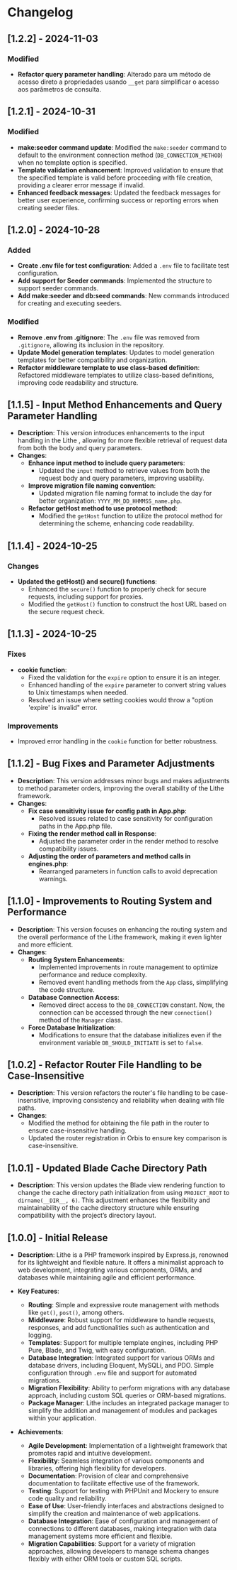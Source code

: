 # Changelog

## [1.2.2] - 2024-11-03

### Modified
- **Refactor query parameter handling**: Alterado para um método de acesso direto a propriedades usando `__get` para simplificar o acesso aos parâmetros de consulta.

## [1.2.1] - 2024-10-31

### Modified
- **make:seeder command update**: Modified the `make:seeder` command to default to the environment connection method (`DB_CONNECTION_METHOD`) when no template option is specified.
- **Template validation enhancement**: Improved validation to ensure that the specified template is valid before proceeding with file creation, providing a clearer error message if invalid.
- **Enhanced feedback messages**: Updated the feedback messages for better user experience, confirming success or reporting errors when creating seeder files.

## [1.2.0] - 2024-10-28

### Added
- **Create .env file for test configuration**: Added a `.env` file to facilitate test configuration.
- **Add support for Seeder commands**: Implemented the structure to support seeder commands.
- **Add make:seeder and db:seed commands**: New commands introduced for creating and executing seeders.

### Modified
- **Remove .env from .gitignore**: The `.env` file was removed from `.gitignore`, allowing its inclusion in the repository.
- **Update Model generation templates**: Updates to model generation templates for better compatibility and organization.
- **Refactor middleware template to use class-based definition**: Refactored middleware templates to utilize class-based definitions, improving code readability and structure.

## [1.1.5] - Input Method Enhancements and Query Parameter Handling

- **Description**: This version introduces enhancements to the input handling in the Lithe , allowing for more flexible retrieval of request data from both the body and query parameters.
- **Changes**:
  - **Enhance input method to include query parameters**:
    - Updated the `input` method to retrieve values from both the request body and query parameters, improving usability.
  - **Improve migration file naming convention**:
    - Updated migration file naming format to include the day for better organization: `YYYY_MM_DD_HHMMSS_name.php`.
  - **Refactor getHost method to use protocol method**:
    - Modified the `getHost` function to utilize the protocol method for determining the scheme, enhancing code readability.

## [1.1.4] - 2024-10-25

### Changes
- **Updated the getHost() and secure() functions**:
  - Enhanced the `secure()` function to properly check for secure requests, including support for proxies.
  - Modified the `getHost()` function to construct the host URL based on the secure request check.

## [1.1.3] - 2024-10-25

### Fixes
- **cookie function**: 
  - Fixed the validation for the `expire` option to ensure it is an integer.
  - Enhanced handling of the `expire` parameter to convert string values to Unix timestamps when needed.
  - Resolved an issue where setting cookies would throw a "option 'expire' is invalid" error.

### Improvements
- Improved error handling in the `cookie` function for better robustness.


## [1.1.2] - Bug Fixes and Parameter Adjustments

- **Description**: This version addresses minor bugs and makes adjustments to method parameter orders, improving the overall stability of the Lithe framework.
- **Changes**:
  - **Fix case sensitivity issue for config path in App.php**:
    - Resolved issues related to case sensitivity for configuration paths in the App.php file.
  - **Fixing the render method call in Response**:
    - Adjusted the parameter order in the render method to resolve compatibility issues.
  - **Adjusting the order of parameters and method calls in engines.php**:
    - Rearranged parameters in function calls to avoid deprecation warnings.

## [1.1.0] - Improvements to Routing System and Performance

- **Description**: This version focuses on enhancing the routing system and the overall performance of the Lithe framework, making it even lighter and more efficient.
- **Changes**:
  - **Routing System Enhancements**:
    - Implemented improvements in route management to optimize performance and reduce complexity.
    - Removed event handling methods from the `App` class, simplifying the code structure.
  - **Database Connection Access**:
    - Removed direct access to the `DB_CONNECTION` constant. Now, the connection can be accessed through the new `connection()` method of the `Manager` class.
  - **Force Database Initialization**:
    - Modifications to ensure that the database initializes even if the environment variable `DB_SHOULD_INITIATE` is set to `false`.

## [1.0.2] - Refactor Router File Handling to be Case-Insensitive

- **Description**: This version refactors the router's file handling to be case-insensitive, improving consistency and reliability when dealing with file paths.
- **Changes**:
  - Modified the method for obtaining the file path in the router to ensure case-insensitive handling.
  - Updated the router registration in Orbis to ensure key comparison is case-insensitive.

## [1.0.1] - Updated Blade Cache Directory Path

- **Description**: This version updates the Blade view rendering function to change the cache directory path initialization from using `PROJECT_ROOT` to `dirname(__DIR__, 6)`. This adjustment enhances the flexibility and maintainability of the cache directory structure while ensuring compatibility with the project’s directory layout.

## [1.0.0] - Initial Release

- **Description**: Lithe is a PHP framework inspired by Express.js, renowned for its lightweight and flexible nature. It offers a minimalist approach to web development, integrating various components, ORMs, and databases while maintaining agile and efficient performance.

- **Key Features**:
  - **Routing**: Simple and expressive route management with methods like `get()`, `post()`, among others.
  - **Middleware**: Robust support for middleware to handle requests, responses, and add functionalities such as authentication and logging.
  - **Templates**: Support for multiple template engines, including PHP Pure, Blade, and Twig, with easy configuration.
  - **Database Integration**: Integrated support for various ORMs and database drivers, including Eloquent, MySQLi, and PDO. Simple configuration through `.env` file and support for automated migrations.
  - **Migration Flexibility**: Ability to perform migrations with any database approach, including custom SQL queries or ORM-based migrations.
  - **Package Manager**: Lithe includes an integrated package manager to simplify the addition and management of modules and packages within your application.

- **Achievements**:
  - **Agile Development**: Implementation of a lightweight framework that promotes rapid and intuitive development.
  - **Flexibility**: Seamless integration of various components and libraries, offering high flexibility for developers.
  - **Documentation**: Provision of clear and comprehensive documentation to facilitate effective use of the framework.
  - **Testing**: Support for testing with PHPUnit and Mockery to ensure code quality and reliability.
  - **Ease of Use**: User-friendly interfaces and abstractions designed to simplify the creation and maintenance of web applications.
  - **Database Integration**: Ease of configuration and management of connections to different databases, making integration with data management systems more efficient and flexible.
  - **Migration Capabilities**: Support for a variety of migration approaches, allowing developers to manage schema changes flexibly with either ORM tools or custom SQL scripts.